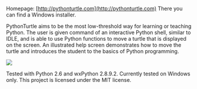 Homepage: [http://pythonturtle.com](http://pythonturtle.com)
There you can find a Windows installer.

PythonTurtle aims to be the most low-threshold way for learning or teaching Python. The user is given command of an interactive Python shell, similar to IDLE, and is able to use Python functions to move a turtle that is displayed on the screen. An illustrated help screen demonstrates how to move the turtle and introduces the student to the basics of Python programming.

![](http://pythonturtle.com/screenshot.gif)

Tested with Python 2.6 and wxPython 2.8.9.2. Currently tested on Windows only.
This project is licensed under the MIT license.